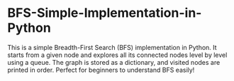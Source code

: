 # BFS-Simple-Implementation-in-Python
This is a simple Breadth-First Search (BFS) implementation in Python. It starts from a given node and explores all its connected nodes level by level using a queue. The graph is stored as a dictionary, and visited nodes are printed in order. Perfect for beginners to understand BFS easily! 
